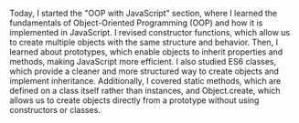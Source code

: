 Today, I started the "OOP with JavaScript" section, where I learned the fundamentals of Object-Oriented Programming (OOP) and how it is implemented in JavaScript.
I revised constructor functions, which allow us to create multiple objects with the same structure and behavior. Then, I learned about prototypes, which enable objects to inherit properties and methods, making JavaScript more efficient. I also studied ES6 classes, which provide a cleaner and more structured way to create objects and implement inheritance. Additionally, I covered static methods, which are defined on a class itself rather than instances, and Object.create, which allows us to create objects directly from a prototype without using constructors or classes.
